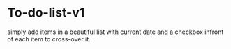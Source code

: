 # To-do-list-v1
simply add items in a beautiful list with current date and a checkbox infront of each item to cross-over it.
